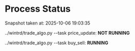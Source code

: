 # Process Status

Snapshot taken at: 2025-10-06 19:03:35

../wintrd/trade_algo.py --task price_update: **NOT RUNNING**

../wintrd/trade_algo.py --task buy_sell: **RUNNING**

